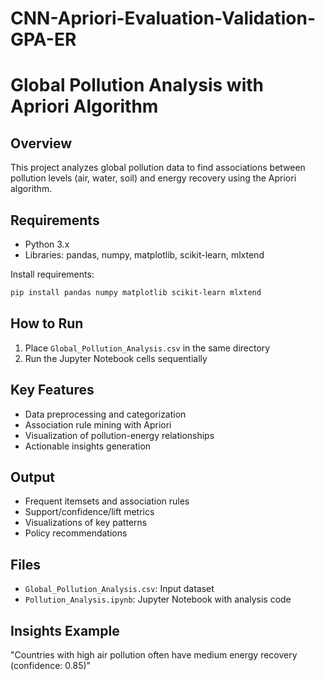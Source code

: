 # CNN-Apriori-Evaluation-Validation-GPA-ER

# Global Pollution Analysis with Apriori Algorithm

## Overview
This project analyzes global pollution data to find associations between pollution levels (air, water, soil) and energy recovery using the Apriori algorithm.

## Requirements
- Python 3.x
- Libraries: pandas, numpy, matplotlib, scikit-learn, mlxtend

Install requirements:
```bash
pip install pandas numpy matplotlib scikit-learn mlxtend
```

## How to Run
1. Place `Global_Pollution_Analysis.csv` in the same directory
2. Run the Jupyter Notebook cells sequentially

## Key Features
- Data preprocessing and categorization
- Association rule mining with Apriori
- Visualization of pollution-energy relationships
- Actionable insights generation

## Output
- Frequent itemsets and association rules
- Support/confidence/lift metrics
- Visualizations of key patterns
- Policy recommendations

## Files
- `Global_Pollution_Analysis.csv`: Input dataset
- `Pollution_Analysis.ipynb`: Jupyter Notebook with analysis code

## Insights Example
"Countries with high air pollution often have medium energy recovery (confidence: 0.85)"
